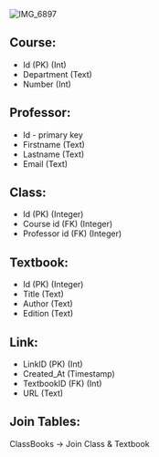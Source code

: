 ![IMG_6897](https://github.com/user-attachments/assets/c8cbdd66-91b1-4490-8405-dc332ef9fb5c)

## Course:
- Id (PK) (Int)
- Department (Text)
- Number (Int)
## Professor:
- Id - primary key
- Firstname  (Text)
- Lastname (Text)
- Email (Text)
## Class:
- Id (PK) (Integer)
- Course id (FK) (Integer)
- Professor id (FK) (Integer)
## Textbook:
- Id (PK) (Integer)
- Title (Text)
- Author (Text)
- Edition (Text)
## Link:
- LinkID (PK) (Int)
- Created_At (Timestamp)
- TextbookID (FK) (Int)
- URL (Text)

## Join Tables:
ClassBooks -> Join Class & Textbook
